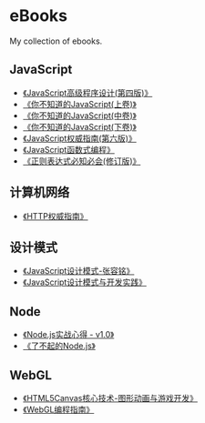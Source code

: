 # eBooks
My collection of ebooks.

## JavaScript
* [《JavaScript高级程序设计(第四版)》](/JavaScript/JavaScript%E9%AB%98%E7%BA%A7%E7%A8%8B%E5%BA%8F%E8%AE%BE%E8%AE%A1%EF%BC%88%E7%AC%AC4%E7%89%88%EF%BC%89.pdf)
* [《你不知道的JavaScript(上卷)》](/JavaScript/%E4%BD%A0%E4%B8%8D%E7%9F%A5%E9%81%93%E7%9A%84JavaScript(%E4%B8%8A%E5%8D%B7).pdf)
* [《你不知道的JavaScript(中卷)》](/JavaScript/%E4%BD%A0%E4%B8%8D%E7%9F%A5%E9%81%93%E7%9A%84JavaScript(%E4%B8%AD%E5%8D%B7).pdf)
* [《你不知道的JavaScript(下卷)》](/JavaScript/%E4%BD%A0%E4%B8%8D%E7%9F%A5%E9%81%93%E7%9A%84JavaScript(%E4%B8%8B%E5%8D%B7).pdf)
* [《JavaScript权威指南(第六版)》](/JavaScript/JavaScript%E6%9D%83%E5%A8%81%E6%8C%87%E5%8D%97.%E7%AC%AC%E5%85%AD%E7%89%88.pdf)
* [《JavaScript函数式编程》](/JavaScript/JavaScript%E5%87%BD%E6%95%B0%E5%BC%8F%E7%BC%96%E7%A8%8B.pdf)
* [《正则表达式必知必会(修订版)》](/JavaScript/%E6%AD%A3%E5%88%99%E8%A1%A8%E8%BE%BE%E5%BC%8F%E5%BF%85%E7%9F%A5%E5%BF%85%E4%BC%9A(%E4%BF%AE%E8%AE%A2%E7%89%88).pdf)

## 计算机网络
* [《HTTP权威指南》](/%E8%AE%A1%E7%AE%97%E6%9C%BA%E7%BD%91%E7%BB%9C/HTTP%E6%9D%83%E5%A8%81%E6%8C%87%E5%8D%97.pdf)

## 设计模式
* [《JavaScript设计模式-张容铭》](/%E8%AE%BE%E8%AE%A1%E6%A8%A1%E5%BC%8F/JavaScript%E8%AE%BE%E8%AE%A1%E6%A8%A1%E5%BC%8F%20%E5%BC%A0%E5%AE%B9%E9%93%AD.pdf)
* [《JavaScript设计模式与开发实践》](/%E8%AE%BE%E8%AE%A1%E6%A8%A1%E5%BC%8F/JavaScript%E8%AE%BE%E8%AE%A1%E6%A8%A1%E5%BC%8F%E4%B8%8E%E5%BC%80%E5%8F%91%E5%AE%9E%E8%B7%B5.pdf)

## Node
* [《Node.js实战心得 - v1.0》](/Node/Node.js%20%E5%AE%9E%E6%88%98%E5%BF%83%E5%BE%97%20-%20v1.0.pdf)
* [《了不起的Node.js》](/Node/%E4%BA%86%E4%B8%8D%E8%B5%B7%E7%9A%84Node.js.pdf)

## WebGL
* [《HTML5Canvas核心技术-图形动画与游戏开发》](/webGL/HTML5Canvas%E6%A0%B8%E5%BF%83%E6%8A%80%E6%9C%AF-%E5%9B%BE%E5%BD%A2%E5%8A%A8%E7%94%BB%E4%B8%8E%E6%B8%B8%E6%88%8F%E5%BC%80%E5%8F%91.pdf)
* [《WebGL编程指南》](/webGL/WebGL%E7%BC%96%E7%A8%8B%E6%8C%87%E5%8D%97.pdf)

